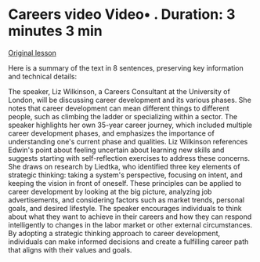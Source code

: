 # Careers video Video• . Duration: 3 minutes 3 min

[Original lesson](https://www.coursera.org/learn/uol-discrete-mathematics/lecture/5rWad/careers-video)

Here is a summary of the text in 8 sentences, preserving key information and technical details:

The speaker, Liz Wilkinson, a Careers Consultant at the University of London, will be discussing career development and its various phases. She notes that career development can mean different things to different people, such as climbing the ladder or specializing within a sector. The speaker highlights her own 35-year career journey, which included multiple career development phases, and emphasizes the importance of understanding one's current phase and qualities. Liz Wilkinson references Edwin's point about feeling uncertain about learning new skills and suggests starting with self-reflection exercises to address these concerns. She draws on research by Liedtka, who identified three key elements of strategic thinking: taking a system's perspective, focusing on intent, and keeping the vision in front of oneself. These principles can be applied to career development by looking at the big picture, analyzing job advertisements, and considering factors such as market trends, personal goals, and desired lifestyle. The speaker encourages individuals to think about what they want to achieve in their careers and how they can respond intelligently to changes in the labor market or other external circumstances. By adopting a strategic thinking approach to career development, individuals can make informed decisions and create a fulfilling career path that aligns with their values and goals.

